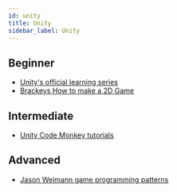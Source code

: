 ```yaml
---
id: unity
title: Unity
sidebar_label: Unity
---
```


## Beginner

- [Unity's official learning series](https://learn.unity.com/)
- [Brackeys How to make a 2D Game](https://www.youtube.com/playlist?list=PLPV2KyIb3jR6TFcFuzI2bB7TMNIIBpKMQ)

## Intermediate

- [Unity Code Monkey tutorials](https://unitycodemonkey.com/)

## Advanced

- [Jason Weimann game programming patterns](https://www.youtube.com/playlist?list=PLB5_EOMkLx_VOmnIytx37lFMiajPHppmj)
